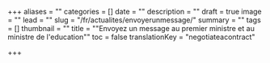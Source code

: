 +++
aliases = ""
categories = []
date = ""
description = ""
draft = true
image = ""
lead = ""
slug = "/fr/actualites/envoyerunmessage/"
summary = ""
tags = []
thumbnail = ""
title = "\"Envoyez un message au premier ministre et au ministre de l'education\""
toc = false
translationKey = "negotiateacontract"

+++

